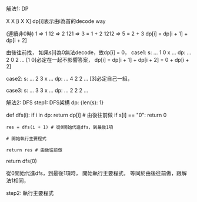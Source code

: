 解法1: DP

X X [i X X]
dp[i]表示由i為首的decode way

(連續非0時)
1 => 1
12 => 2
121 => 3 = 1 + 2
1212 => 5 = 2 + 3
dp[i] = dp[i + 1] + dp[i + 2]

由後往前找，
如果s[i]為0無法decode，故dp[i] = 0，
case1: 
s:  ... 1 0 x ...
dp: ... 2 0 2 ...
[1 0]必定在一起不影響答案，
dp[i] = dp[i + 1] + dp[i + 2]
      =     0     + dp[i + 2]

case2: 
s:  ... 2 3 x ...
dp: ... 4 2 2 ...
[3]必定自己一組，

case3: 
s:  ... 3 3 x ...
dp: ... 2 2 2 ...

解法2: DFS
step1: DFS架構
dp: {len(s): 1}

def dfs(i):
    if i in dp:  return dp[i] # 由後往前做
    if s[i] == "0":  return 0

    res = dfs(i + 1) # 從0開始代進dfs，到最後1項

    # 開始執行主要程式 

    return res # 由後往前做

return dfs(0)

從0開始代進dfs，到最後1項時，
開始執行主要程式，
等同於由後往前做，跟解法1相同，

step2: 執行主要程式